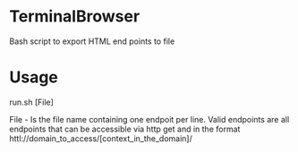 # TerminalBrowser
Bash script to export HTML end points to file

# Usage
run.sh [File]

File - Is the file name containing one endpoit per line. Valid endpoints are all endpoints that can be accessible via http get and in the format httl://domain_to_access/[context_in_the_domain]/